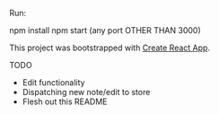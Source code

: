 

Run:

npm install
npm start (any port OTHER THAN 3000)


This project was bootstrapped with [Create React App](https://github.com/facebook/create-react-app).


TODO
- Edit functionality
- Dispatching new note/edit to store
- Flesh out this README